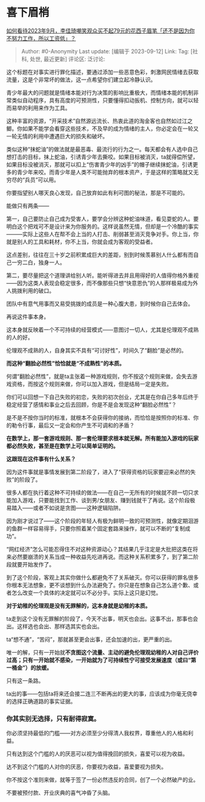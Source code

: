 # 喜下眉梢
[如何看待2023年9月，李佳琦嘲笑观众买不起79元的花西子眉笔「还不是因为你不努力工作，所以工资低」？](https://www.zhihu.com/question/621385374/answer/3207188685)

> Author: #0-Anonymity
> Last update: [编辑于 2023-09-12]
> Link:
> Tag: [社科, 处世, 最近更新]
> 评论区:
> 泛讨论:

这个标题在对事实进行罪化描述，要通过添加一些恶意色彩，刺激网民情绪去获取流量，这是个非常坏的做法，这一点希望你们建立起冷静认识。

青少年最大的问题就是情绪本能对行为决策的影响比重极大，而情绪本能的机制非常类似自动程序，具有高度的可预测性，只要懂得扣动扳机、控制方向，就可以轻而易举的利用来作为工具。

这种丰富的资源，“开采技术”自然源远流长、热衷此道的淘金客也自然如过江之鲫。你如果不能学会看穿这些技术，不及早的成为情绪的主人，你必定会在一轮又一轮无情的利用中遭遇巨大的损失和破坏。

类似这种“抹蛇油”的做法就是最恶毒、最流行的行为之一。每天都会有人选中自己想打击的目标，抹上蛇油，引诱青少年去撕咬。如果目标被消灭，ta就得偿所望，如果目标没被消灭，那就可以扣上“伤害青少年的凶手”的帽子继续抹蛇油，引诱更多的青少年来咬。而青少年是人类不可能抛弃的根本资产，于是这样的策略就又无穷尽的“兵员”可以用。

你要指望别人哪天良心发现，自己放弃如此有利可图的秘法，那是不可能的。

能做只有两条——

第一，自己要防止自己成为受害人，要学会分辨这种蛇油味道，看见耍蛇的人。要明白这个把戏可不是设计来为你服务的。这样说虽然无情，但却是一个冷酷的事实———实际上这些人在帮不会上当的人打击、削弱甚至消灭竞争对手。你上当，你就是别人的工具和耗材，你不上当，你就会成为客观的受益者。

这点差别，往往在三十岁之前积累成巨大的差距，别到时候羡慕别人什么都有而自己一穷二白，独身一人。

第二，要尽量把这个道理讲给别人听。能听得进去并且用得好的人值得你格外重视——因为这类人表现会稳定很多，而不像那些只想“快意恩仇”的人那样极易成为外人挑拨利用的破口。

团队中有意气用事而又易受挑拨的成员是一种心腹大患，到时候你自己去体会。

再说这件事本身。

这本身就反映着一个不可持续的经营模式——意图讨一切人，尤其是伦理观不成熟的人的好。

伦理观不成熟的人，自身其实不具有“可讨好性”，时间久了“翻脸”是必然的。

**而这种“翻脸必然性”恰恰就是“不成熟性”的本质。**

何谓“翻脸必然性”，就是ta主张着一种游戏规则，你不按这个规则来做，会失去游戏资格，而按这个规则来做，你可以加入游戏，但是结局一定是失败。

你们可以回想一下自己失败的初恋，失败的初次创业，尤其是在你自己多年后终于稳定经营了感情和事业之后去回顾，你是不是会发现这种“翻脸必然性”？

是不是不按你当时的标准，就根本不会获得你的接纳，而恰恰是按照你的标准、你的勒令行事，最后又一定会和你产生不可调和的矛盾？

**在数学上，那一套游戏规则、那一套伦理要求根本就无解。所有能加入游戏的玩家都必然失败，甚至是在数学上可以简单证明的。**

**这跟现在这件事有什么关系？**

因为这件事就是事情发展到第二阶段了，进入了“获得资格的玩家要迎来必然的失败”的阶段了。

很多人都在执行着这种不可持续的做法——在自己一无所有的时候就不顾一切只求能加入游戏，只要能找到工作、谈到男/女朋友、赚到钱就干了再说。这个阶段极易踏入——或者不如说是贪图——这种逻辑陷阱。

因为刚才说过了——这个阶段的年轻人有极为鲜明一致的可预测性，就像定期洄游的鱼群一样容易得手，只要你照着某个固定套路来操作，就可以不断的“复制成功”。

“网红经济”怎么可能忍得住不对这种资源动心？其结果几乎注定是大批把这类在将来必然要崩溃的关系当成一种收益先吃进再说。而这种关系积累多了，到了第二阶段就要开始发作了。

到了这个阶段，客观上其实你做什么都避免不了关系破灭。你可以获得的罪名很多你根本无法想象，更不谈想到什么办法避免了。你只是在想象自己怎么道个歉、或者怎么改变一个具体的决定就可以不必分手。实际上这只是幻觉。

**对于幼稚的伦理观是没有无罪解的，这本身就是幼稚的本质。**

ta走到这个没有无罪解的阶段了，今天不出事，明天也会出。这事不出，那事也会出。这样选也会出、那样选其实也会出。

ta“想不通”，“苦闷”，那就甚至更会出事，还会加速的出，更严重的出。

唯一的解，只有一开始就**不贪图这个流量、主动的避免伦理观幼稚的人对自己评价过高；**只有**一开始就不感染，一开始就为了可持续性宁可接受发展速度（或曰“第一桶金”）的放缓。**

只有这一条路。

ta出的事——包括ta将来还会接二连三不断再出的更大的事，应该成为你毫无侥幸的选择正确道路的事实证据。

### 你其实别无选择，只有耐得寂寞。 ###

你必须坚持最低的门槛——对方必须至少分得清人我权界，尊重他人的人格和利益。

只有达到这个门槛的人的厌恶可以视为值得挽回的损失，喜爱可以视为收益。

达不到这个门槛的人对你的厌恶，你要视为收益，喜爱要视为损失。

你不按这个准则来做，就等于签了一份必然违反的合同，创了一个必然破产的业。

不要被预付款、开业庆典的喜气冲昏了头脑。